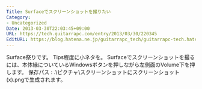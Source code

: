 ```yaml
---
Title: Surfaceでスクリーンショットを撮りたい
Category:
- Uncategorized
Date: 2013-03-30T22:03:45+09:00
URL: https://tech.guitarrapc.com/entry/2013/03/30/220345
EditURL: https://blog.hatena.ne.jp/guitarrapc_tech/guitarrapc-tech.hatenablog.com/atom/entry/6802418398340497940
---
```


<!--
Date: 2013-03-30T22:03:45+09:00
URL: https://tech.guitarrapc.com/entry/2013/03/30/220345
-->

Surface祭りです。 Tips程度に小ネタを。 Surfaceでスクリーンショットを撮るには、本体縁についているWindowsボタンを押しながら左側面のVolume下を押します。 保存パス : .\ピクチャ\スクリーンショットにスクリーンショット (x).pngで生成されます。

